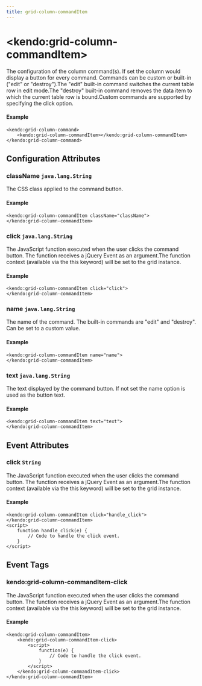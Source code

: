 ```yaml
---
title: grid-column-commandItem
---
```


# \<kendo:grid-column-commandItem\>

The configuration of the column command(s). If set the column would display a button for every command. Commands can be custom or built-in ("edit" or "destroy").The "edit" built-in command switches the current table row in edit mode.The "destroy" built-in command removes the data item to which the current table row is bound.Custom commands are supported by specifying the click option.

#### Example
    <kendo:grid-column-command>
        <kendo:grid-column-commandItem></kendo:grid-column-commandItem>
    </kendo:grid-column-command>

## Configuration Attributes

### className `java.lang.String`

The CSS class applied to the command button.

#### Example
    <kendo:grid-column-commandItem className="className">
    </kendo:grid-column-commandItem>

### click `java.lang.String`

The JavaScript function executed when the user clicks the command button. The function receives a jQuery Event as an argument.The function context (available via the this keyword) will be set to the grid instance.

#### Example
    <kendo:grid-column-commandItem click="click">
    </kendo:grid-column-commandItem>

### name `java.lang.String`

The name of the command. The built-in commands are "edit" and "destroy". Can be set to a custom value.

#### Example
    <kendo:grid-column-commandItem name="name">
    </kendo:grid-column-commandItem>

### text `java.lang.String`

The text displayed by the command button. If not set the name option is used as the button text.

#### Example
    <kendo:grid-column-commandItem text="text">
    </kendo:grid-column-commandItem>


## Event Attributes

### click `String`

The JavaScript function executed when the user clicks the command button. The function receives a jQuery Event as an argument.The function context (available via the this keyword) will be set to the grid instance.


#### Example
    <kendo:grid-column-commandItem click="handle_click">
    </kendo:grid-column-commandItem>
    <script>
        function handle_click(e) {
            // Code to handle the click event.
        }
    </script>

## Event Tags

### kendo:grid-column-commandItem-click

The JavaScript function executed when the user clicks the command button. The function receives a jQuery Event as an argument.The function context (available via the this keyword) will be set to the grid instance.


#### Example
    <kendo:grid-column-commandItem>
        <kendo:grid-column-commandItem-click>
            <script>
                function(e) {
                    // Code to handle the click event.
                }
            </script>
        </kendo:grid-column-commandItem-click>
    </kendo:grid-column-commandItem>

